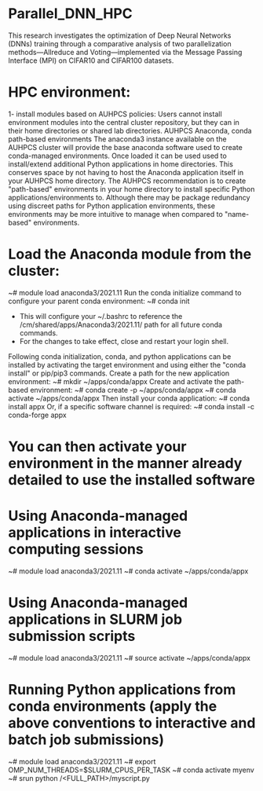 # Parallel_DNN_HPC
This research investigates the optimization of Deep Neural Networks (DNNs) training through a comparative analysis of two parallelization methods—Allreduce and Voting—implemented via the Message Passing Interface (MPI) on CIFAR10 and CIFAR100 datasets. 

# HPC environment:
1- install modules 
based on AUHPCS policies: Users cannot install environment modules into the central cluster repository, but they can in their home directories or shared lab directories.
AUHPCS Anaconda, conda path-based environments
The anaconda3 instance available on the AUHPCS cluster will provide the base anaconda software used to create conda-managed environments. Once loaded it can be used used to install/extend additional Python applications in home directories.
This conserves space by not having to host the Anaconda application itself in your AUHPCS home directory.
The AUHPCS recommendation is to create "path-based" environments in your home directory to install specific Python applications/environments to. Although there may be package redundancy using discreet paths for Python application environments, these environments may be more intuitive to manage when compared to "name-based" environments.

# Load the Anaconda module from the cluster:
~# module load anaconda3/2021.11
Run the conda initialize command to configure your parent conda environment:
~# conda init
- This will configure your ~/.bashrc to reference the /cm/shared/apps/Anaconda3/2021.11/ path for all future conda commands.
- For the changes to take effect, close and restart your login shell.

Following conda initialization, conda, and python applications can be installed by activating the target environment and using either the "conda install" or pip/pip3 commands.
Create a path for the new application environment:
~# mkdir ~/apps/conda/appx
Create and activate the path-based environment:
~# conda create -p ~/apps/conda/appx
~# conda activate ~/apps/conda/appx
Then install your conda application:
~# conda install appx
Or, if a specific software channel is required:
~# conda install -c conda-forge appx
# You can then activate your environment in the manner already detailed to use the installed software
# Using Anaconda-managed applications in interactive computing sessions
~# module load anaconda3/2021.11
~# conda activate ~/apps/conda/appx
# Using Anaconda-managed applications in SLURM job submission scripts
~# module load anaconda3/2021.11
~# source activate ~/apps/conda/appx

# Running Python applications from conda environments (apply the above conventions to interactive and batch job submissions)
~# module load anaconda3/2021.11
~# export OMP_NUM_THREADS=$SLURM_CPUS_PER_TASK
~# conda activate myenv
~# srun python /<FULL_PATH>/myscript.py

 
